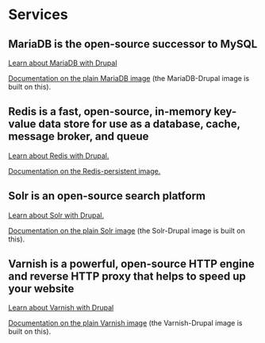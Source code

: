 # Services

## MariaDB is the open-source successor to MySQL

[Learn about MariaDB with Drupal](mariadb.md)

[Documentation on the plain MariaDB image](../../../docker-images/mariadb.md) (the MariaDB-Drupal image is built on this).

## Redis is a fast, open-source, in-memory key-value data store for use as a database, cache, message broker, and queue

[Learn about Redis with Drupal.](../services/redis.md)

[Documentation on the Redis-persistent image.](../../../docker-images/redis.md)

## Solr is an open-source search platform

[Learn about Solr with Drupal.](../services/solr.md)

[Documentation on the plain Solr image](../../../docker-images/solr.md) \(the Solr-Drupal image is built on this\).

## Varnish is a powerful, open-source HTTP engine and reverse HTTP proxy that helps to speed up your website

[Learn about Varnish with Drupal](../services/varnish.md)

[Documentation on the plain Varnish image](../../../docker-images/varnish.md) \(the Varnish-Drupal image is built on this\).
